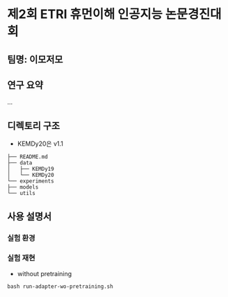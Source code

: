 # 제2회 ETRI 휴먼이해 인공지능 논문경진대회

## 팀명: 이모저모

## 연구 요약
...

## 디렉토리 구조
* KEMDy20은 v1.1
```
├── README.md
├── data
│   ├── KEMDy19
│   └── KEMDy20
└── experiments
├── models
└── utils
```
## 사용 설명서
### 실험 환경
### 실험 재현
* without pretraining
```
bash run-adapter-wo-pretraining.sh
```
